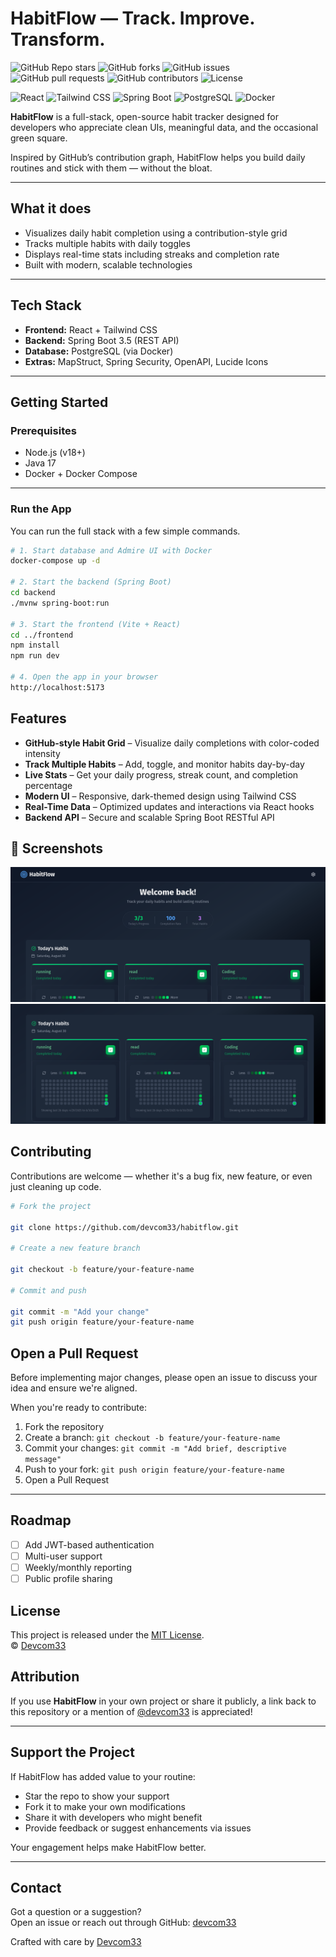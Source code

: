 # HabitFlow — Track. Improve. Transform.

![GitHub Repo stars](https://img.shields.io/github/stars/devcom33/habitflow?style=social)
![GitHub forks](https://img.shields.io/github/forks/devcom33/habitflow?style=social)
![GitHub issues](https://img.shields.io/github/issues/devcom33/habitflow)
![GitHub pull requests](https://img.shields.io/github/issues-pr/devcom33/habitflow)
![GitHub contributors](https://img.shields.io/github/contributors/devcom33/habitflow)
![License](https://img.shields.io/github/license/devcom33/habitflow)

![React](https://img.shields.io/badge/Frontend-React-blue?logo=react)
![Tailwind CSS](https://img.shields.io/badge/Style-Tailwind_CSS-38B2AC?logo=tailwindcss)
![Spring Boot](https://img.shields.io/badge/Backend-Spring%20Boot-6DB33F?logo=springboot)
![PostgreSQL](https://img.shields.io/badge/Database-PostgreSQL-4169E1?logo=postgresql)
![Docker](https://img.shields.io/badge/Container-Docker-2496ED?logo=docker)

**HabitFlow** is a full-stack, open-source habit tracker designed for developers who appreciate clean UIs, meaningful data, and the occasional green square.

Inspired by GitHub’s contribution graph, HabitFlow helps you build daily routines and stick with them — without the bloat.

---

## What it does

- Visualizes daily habit completion using a contribution-style grid
- Tracks multiple habits with daily toggles
- Displays real-time stats including streaks and completion rate
- Built with modern, scalable technologies

---

## Tech Stack

- **Frontend:** React + Tailwind CSS
- **Backend:** Spring Boot 3.5 (REST API)
- **Database:** PostgreSQL (via Docker)
- **Extras:** MapStruct, Spring Security, OpenAPI, Lucide Icons

---

## Getting Started

### Prerequisites

- Node.js (v18+)
- Java 17
- Docker + Docker Compose

---

### Run the App

You can run the full stack with a few simple commands.

```bash
# 1. Start database and Admire UI with Docker
docker-compose up -d

# 2. Start the backend (Spring Boot)
cd backend
./mvnw spring-boot:run

# 3. Start the frontend (Vite + React)
cd ../frontend
npm install
npm run dev

# 4. Open the app in your browser
http://localhost:5173

```

## Features

- **GitHub-style Habit Grid** – Visualize daily completions with color-coded intensity
- **Track Multiple Habits** – Add, toggle, and monitor habits day-by-day
- **Live Stats** – Get your daily progress, streak count, and completion percentage
- **Modern UI** – Responsive, dark-themed design using Tailwind CSS
- **Real-Time Data** – Optimized updates and interactions via React hooks
- **Backend API** – Secure and scalable Spring Boot RESTful API

## 📸 Screenshots

![Screenshot](./frontend/public/habitflow.png)
![Screenshot](./frontend/public/habitflow-2.png)

## Contributing

Contributions are welcome — whether it's a bug fix, new feature, or even just cleaning up code.

```bash
# Fork the project

git clone https://github.com/devcom33/habitflow.git

# Create a new feature branch

git checkout -b feature/your-feature-name

# Commit and push

git commit -m "Add your change"
git push origin feature/your-feature-name
```

## Open a Pull Request

Before implementing major changes, please open an issue to discuss your idea and ensure we're aligned.

When you're ready to contribute:

1. Fork the repository
2. Create a branch: `git checkout -b feature/your-feature-name`
3. Commit your changes: `git commit -m "Add brief, descriptive message"`
4. Push to your fork: `git push origin feature/your-feature-name`
5. Open a Pull Request

---

## Roadmap

- [ ] Add JWT-based authentication
- [ ] Multi-user support
- [ ] Weekly/monthly reporting
- [ ] Public profile sharing

## License

This project is released under the [MIT License](LICENSE).  
© [Devcom33](https://github.com/devcom33)

## Attribution

If you use **HabitFlow** in your own project or share it publicly, a link back to this repository or a mention of [@devcom33](https://github.com/devcom33) is appreciated!

---

## Support the Project

If HabitFlow has added value to your routine:

- Star the repo to show your support
- Fork it to make your own modifications
- Share it with developers who might benefit
- Provide feedback or suggest enhancements via issues

Your engagement helps make HabitFlow better.

---

## Contact

Got a question or a suggestion?  
Open an issue or reach out through GitHub: [devcom33](https://github.com/devcom33)

Crafted with care by [Devcom33](https://github.com/devcom33)
